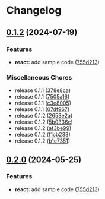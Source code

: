 # Changelog

## [0.1.2](https://github.com/aztechsol/release-please-monorepo-example/compare/hello-react-v0.2.0...hello-react@v0.1.2) (2024-07-19)


### Features

* **react:** add sample code ([755d213](https://github.com/aztechsol/release-please-monorepo-example/commit/755d2133dde08b8e1aeb2012256ee58b934fc346))


### Miscellaneous Chores

* release 0.1.1 ([378e8ca](https://github.com/aztechsol/release-please-monorepo-example/commit/378e8caf94f2d6dd91c8ffaa56325fb57a513038))
* release 0.1.1 ([7505a16](https://github.com/aztechsol/release-please-monorepo-example/commit/7505a167b3306fb7f767fed37a087dcb5b03d1cf))
* release 0.1.1 ([c3e8005](https://github.com/aztechsol/release-please-monorepo-example/commit/c3e80054043d029b6b905859f3590bcde3d60c8a))
* release 0.1.1 ([07df967](https://github.com/aztechsol/release-please-monorepo-example/commit/07df967a9f72fc8f50f17bd92571183ee70d2e41))
* release 0.1.2 ([2653e2a](https://github.com/aztechsol/release-please-monorepo-example/commit/2653e2aecb7e0e1e7b1bb0c85691b158a404d55e))
* release 0.1.2 ([5b0336c](https://github.com/aztechsol/release-please-monorepo-example/commit/5b0336c27f4297347e1ba788753088b23a440a11))
* release 0.1.2 ([af3be99](https://github.com/aztechsol/release-please-monorepo-example/commit/af3be99689428c02e735769ec7348a8992dfcfce))
* release 0.1.2 ([f1cb233](https://github.com/aztechsol/release-please-monorepo-example/commit/f1cb233e4c72cc353d3c7ba790cb48ac38e38bf6))
* release 0.1.2 ([b1c7351](https://github.com/aztechsol/release-please-monorepo-example/commit/b1c73516a40a5b6d0b3d68c3ed3457e7cc0c22e4))

## [0.2.0](https://github.com/amarjanica/release-please-monorepo-example/compare/hello-react-v0.1.0...hello-react@v0.2.0) (2024-05-25)


### Features

* **react:** add sample code ([755d213](https://github.com/amarjanica/release-please-monorepo-example/commit/755d2133dde08b8e1aeb2012256ee58b934fc346))

